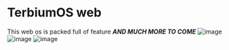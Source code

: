 # TerbiumOS web
This web os is packed full of feature ***AND MUCH MORE TO COME***
![image](https://user-images.githubusercontent.com/49733954/186297001-347adeb6-2abd-42fd-9c46-5e51fff06c7e.png)
![image](https://user-images.githubusercontent.com/49733954/186296936-4f55d2f0-d9f1-45ef-a89c-b2587d2daa75.png)
![image](https://user-images.githubusercontent.com/49733954/186296967-4ee2d9fc-1e2a-4063-a85f-3d8c1c253046.png)
